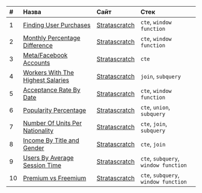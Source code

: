 |#|Назва|Сайт|Стек|
|:--|:--|:--|:--|
|1|[Finding User Purchases](https://github.com/dkolesov95/sql/blob/main/stratascratch/finding_user_purchases.sql)|[Stratascratch](https://www.stratascratch.com/)|`cte`, `window function`|
|2|[Monthly Percentage Difference](https://github.com/dkolesov95/sql/blob/main/stratascratch/monthly_percentage_difference.sql)|[Stratascratch](https://www.stratascratch.com/)|`cte`, `window function`|
|3|[Meta/Facebook Accounts](https://github.com/dkolesov95/sql/blob/main/stratascratch/facebook_accounts.sql)|[Stratascratch](https://www.stratascratch.com/)|`cte`|
|4|[Workers With The Highest Salaries](https://github.com/dkolesov95/sql/blob/main/stratascratch/workers_with_the_highest_salaries.sql)|[Stratascratch](https://www.stratascratch.com/)|`join`, `subquery`|
|5|[Acceptance Rate By Date](https://github.com/dkolesov95/sql/blob/main/stratascratch/acceptance_rate_by_date.sql)|[Stratascratch](https://www.stratascratch.com/)|`cte`, `window function`|
|6|[Popularity Percentage](https://github.com/dkolesov95/sql/blob/main/stratascratch/popularity_percentage.sql)|[Stratascratch](https://www.stratascratch.com/)|`cte`, `union`, `subquery`|
|7|[Number Of Units Per Nationality](https://github.com/dkolesov95/sql/blob/main/stratascratch/number_of_units_per_nationality.sql)|[Stratascratch](https://www.stratascratch.com/)|`cte`, `join`, `subquery`|
|8|[Income By Title and Gender](https://github.com/dkolesov95/sql/blob/main/stratascratch/income_by_title_and_gender.sql)|[Stratascratch](https://www.stratascratch.com/)|`cte`, `join`|
|9|[Users By Average Session Time](https://github.com/dkolesov95/sql/blob/main/stratascratch/users_by_average_session_time.sql)|[Stratascratch](https://www.stratascratch.com/)|`cte`, `subquery`, `window function`|
|10|[Premium vs Freemium](https://github.com/dkolesov95/sql/blob/main/stratascratch/premium_vs_freemium.sql)|[Stratascratch](https://www.stratascratch.com/)|`cte`, `subquery`, `window function`|
